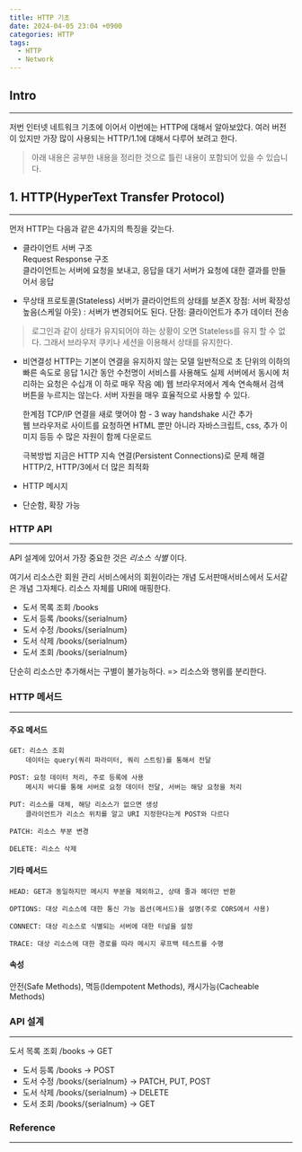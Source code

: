 ```yaml
---
title: HTTP 기초
date: 2024-04-05 23:04 +0900
categories: HTTP
tags:
  - HTTP
  - Network
---
```

## Intro
---
저번 인터넷 네트워크 기초에 이어서 이번에는 HTTP에 대해서 알아보았다.
여러 버전이 있지만 가장 많이 사용되는 HTTP/1.1에 대해서 다루어 보려고 한다.
>아래 내용은 공부한 내용을 정리한 것으로 틀린 내용이 포함되어 있을 수 있습니다.  

## 1. HTTP(HyperText Transfer Protocol)
---
먼저 HTTP는 다음과 같은 4가지의 특징을 갖는다.

- 클라이언트 서버 구조  
	Request Response 구조  
	클라이언트는 서버에 요청을 보내고, 응답을 대기 
	서버가 요청에 대한 결과를 만들어서 응답

- 무상태 프로토콜(Stateless)
	서버가 클라이언트의 상태를 보존X 
	장점: 서버 확장성 높음(스케일 아웃) : 서버가 변경되어도 된다. 
	단점: 클라이언트가 추가 데이터 전송
>로그인과 같이 상태가 유지되어야 하는 상황이 오면 Stateless를 유지 할 수 없다.
>그래서 브라우저 쿠키나 세션을 이용해서 상태를 유지한다.

- 비연결성 
	HTTP는 기본이 연결을 유지하지 않는 모델 
	일반적으로 초 단위의 이하의 빠른 속도로 응답
	1시간 동안 수천명이 서비스를 사용해도 실제 서버에서 동시에 처리하는 요청은 수십개 이 하로 매우 작음
	예) 웹 브라우저에서 계속 연속해서 검색 버튼을 누르지는 않는다. 
	서버 자원을 매우 효율적으로 사용할 수 있다.
	
	한계점
	TCP/IP 연결을 새로 맺어야 함 - 3 way handshake 시간 추가  
	웹 브라우저로 사이트를 요청하면 HTML 뿐만 아니라 자바스크립트, css, 추가 이미지 등등 수 많은 자원이 함께 다운로드  
	
	극복방법
	지금은 HTTP 지속 연결(Persistent Connections)로 문제 해결 
	HTTP/2, HTTP/3에서 더 많은 최적화
- HTTP 메시지  
- 단순함, 확장 가능

### HTTP API
---
API 설계에 있어서 가장 중요한 것은 *리소스 식별* 이다.

여기서 리소스란 회원 관리 서비스에서의 회원이라는 개념 도서판매서비스에서 도서같은 개념 그자체다.
리소스 자체를 URI에 매핑한다.

- 도서 목록 조회 /books
- 도서 등록 /books/{serialnum}
- 도서 수정 /books/{serialnum}
- 도서 삭제 /books/{serialnum}
- 도서 조회 /books/{serialnum}

단순히 리소스만 추가해서는 구별이 불가능하다. => 리소스와 행위를 분리한다.

### HTTP 메서드
---
#### 주요 메서드
	
	GET: 리소스 조회  
		데이터는 query(쿼리 파라미터, 쿼리 스트링)를 통해서 전달
		
	POST: 요청 데이터 처리, 주로 등록에 사용 
		메시지 바디를 통해 서버로 요청 데이터 전달, 서버는 해당 요청을 처리
		
	PUT: 리소스를 대체, 해당 리소스가 없으면 생성
		클라이언트가 리소스 위치를 알고 URI 지정한다는게 POST와 다르다
		
	PATCH: 리소스 부분 변경  
	
	DELETE: 리소스 삭제

#### 기타 메서드
	
	HEAD: GET과 동일하지만 메시지 부분을 제외하고, 상태 줄과 헤더만 반환
	
	OPTIONS: 대상 리소스에 대한 통신 가능 옵션(메서드)을 설명(주로 CORS에서 사용)
	
	CONNECT: 대상 리소스로 식별되는 서버에 대한 터널을 설정  
	
	TRACE: 대상 리소스에 대한 경로를 따라 메시지 루프백 테스트를 수행

#### 속성
안전(Safe Methods), 멱등(Idempotent Methods), 캐시가능(Cacheable Methods)

### API 설계
---
도서 목록 조회 /books -> GET
- 도서 등록 /books -> POST
- 도서 수정 /books/{serialnum} -> PATCH, PUT, POST
- 도서 삭제 /books/{serialnum} -> DELETE
- 도서 조회 /books/{serialnum} -> GET

### Reference
---
